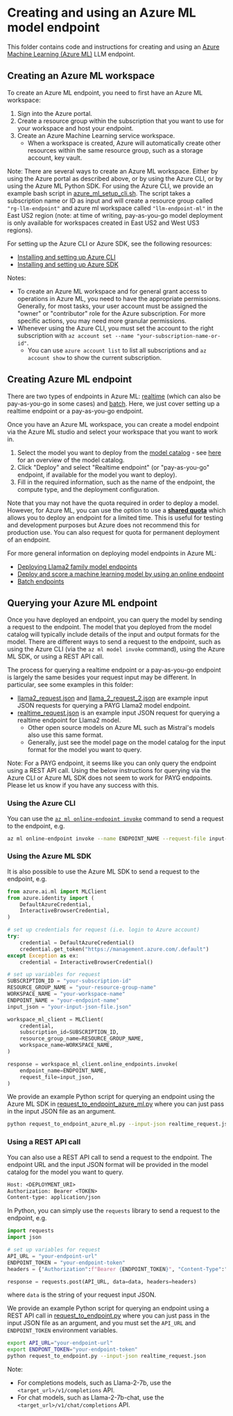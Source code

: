 # Creating and using an Azure ML model endpoint

This folder contains code and instructions for creating and using an [Azure Machine Learning (Azure ML)](https://azure.microsoft.com/en-us/products/machine-learning) LLM endpoint.

## Creating an Azure ML workspace

To create an Azure ML endpoint, you need to first have an Azure ML workspace:
1. Sign into the Azure portal.
2. Create a resource group within the subscription that you want to use for your workspace and host your endpoint.
3. Create an Azure Machine Learning service workspace.
    - When a workspace is created, Azure will automatically create other resources within the same resource group, such as a storage account, key vault.

Note: There are several ways to create an Azure ML workspace. Either by using the Azure portal as described above, or by using the Azure CLI, or by using the Azure ML Python SDK. 
For using the Azure CLI, we provide an example bash script in [azure_ml_setup_cli.sh](azure_ml_setup_cli.sh). The script takes a subscription name or ID as input and will create a resource group called `"rg-llm-endpoint"` and azure ml workspace called `"llm-endpoint-ml"` in the East US2 region (note: at time of writing, pay-as-you-go model deployment is only available for workspaces created in East US2 and West US3 regions).

For setting up the Azure CLI or Azure SDK, see the following resources:
- [Installing and setting up Azure CLI](https://learn.microsoft.com/en-us/azure/machine-learning/how-to-configure-cli?view=azureml-api-2&tabs=public)
- [Installing and setting up Azure SDK](https://learn.microsoft.com/en-us/python/api/overview/azure/ai-ml-readme?view=azure-python)

Notes:
- To create an Azure ML workspace and for general grant access to operations in Azure ML, you need to have the appropriate permissions. Generally, for most tasks, your user account must be assigned the "owner" or "contributor" role for the Azure subscription. For more specific actions, you may need more granular permissions.
- Whenever using the Azure CLI, you must set the account to the right subscription with `az account set --name "your-subscription-name-or-id"`.
    - You can use `azure account list` to list all subscriptions and `az account show` to show the current subscription.

## Creating Azure ML endpoint

There are two types of endpoints in Azure ML: [realtime](https://learn.microsoft.com/en-us/azure/machine-learning/concept-endpoints-online?view=azureml-api-2) (which can also be pay-as-you-go in some cases) and [batch](https://learn.microsoft.com/en-us/azure/machine-learning/concept-endpoints-batch?view=azureml-api-2). Here, we just cover setting up a realtime endpoint or a pay-as-you-go endpoint.

Once you have an Azure ML workspace, you can create a model endpoint via the Azure ML studio and select your workspace that you want to work in. 
1. Select the model you want to deploy from the [model catalog](https://ml.azure.com/model/catalog) - see [here](https://learn.microsoft.com/en-us/azure/machine-learning/concept-model-catalog?view=azureml-api-2) for an overview of the model catalog.
2. Click "Deploy" and select "Realtime endpoint" (or "pay-as-you-go" endpoint, if available for the model you want to deploy).
3. Fill in the required information, such as the name of the endpoint, the compute type, and the deployment configuration.

Note that you may not have the quota required in order to deploy a model. However, for Azure ML, you can use the option to use a [**shared quota**](https://learn.microsoft.com/en-us/azure/machine-learning/how-to-manage-quotas?view=azureml-api-2#azure-machine-learning-shared-quota) which allows you to deploy an endpoint for a limited time. This is useful for testing and development purposes but Azure does not recommend this for production use. You can also request for quota for permanent deployment of an endpoint.

For more general information on deploying model endpoints in Azure ML:
- [Deploying Llama2 family model endpoints](https://learn.microsoft.com/en-us/azure/machine-learning/how-to-deploy-models-llama?view=azureml-api-2)
- [Deploy and score a machine learning model by using an online endpoint](https://learn.microsoft.com/en-us/azure/machine-learning/how-to-deploy-online-endpoints?view=azureml-api-2&tabs=azure-cli)
- [Batch endpoints](https://learn.microsoft.com/en-us/azure/machine-learning/concept-endpoints-batch?view=azureml-api-2)

## Querying your Azure ML endpoint

Once you have deployed an endpoint, you can query the model by sending a request to the endpoint. The model that you deployed from the model catalog will typically include details of the input and output formats for the model. There are different ways to send a request to the endpoint, such as using the Azure CLI (via the `az ml model invoke` command), using the Azure ML SDK, or using a REST API call. 

The process for querying a realtime endpoint or a pay-as-you-go endpoint is largely the same besides your request input may be different. In particular, see some examples in this folder:
- [llama2_request.json](llama2_request.json) and [llama_2_request_2.json](llama_2_request_2.json) are example input JSON requests for querying a PAYG Llama2 model endpoint.
- [realtime_request.json](realtime_request.json) is an example input JSON request for querying a realtime endpoint for Llama2 model.
    - Other open source models on Azure ML such as Mistral's models also use this same format.
    - Generally, just see the model page on the model catalog for the input format for the model you want to query.

Note: For a PAYG endpoint, it seems like you can only query the endpoint using a REST API call. Using the below instructions for querying via the Azure CLI or Azure ML SDK does not seem to work for PAYG endpoints. Please let us know if you have any success with this.

### Using the Azure CLI

You can use the [`az ml online-endpoint invoke`](https://learn.microsoft.com/en-us/cli/azure/ml/online-endpoint?view=azure-cli-latest#az-ml-online-endpoint-invoke) command to send a request to the endpoint, e.g.
```bash
az ml online-endpoint invoke --name ENDPOINT_NAME --request-file input-json.json --resource-group RESOURCE_GROUP --workspace-name WORKSPACE_NAME
```

### Using the Azure ML SDK

It is also possible to use the Azure ML SDK to send a request to the endpoint, e.g.

```python
from azure.ai.ml import MLClient
from azure.identity import (
    DefaultAzureCredential,
    InteractiveBrowserCredential,
)

# set up credentials for request (i.e. login to Azure account)
try:
    credential = DefaultAzureCredential()
    credential.get_token("https://management.azure.com/.default")
except Exception as ex:
    credential = InteractiveBrowserCredential()

# set up variables for request
SUBSCRIPTION_ID = "your-subscription-id"
RESOURCE_GROUP_NAME = "your-resource-group-name"
WORKSPACE_NAME = "your-workspace-name"
ENDPOINT_NAME = "your-endpoint-name"
input_json = "your-input-json-file.json"

workspace_ml_client = MLClient(
    credential,
    subscription_id=SUBSCRIPTION_ID,
    resource_group_name=RESOURCE_GROUP_NAME,
    workspace_name=WORKSPACE_NAME,
)

response = workspace_ml_client.online_endpoints.invoke(
    endpoint_name=ENDPOINT_NAME,
    request_file=input_json,
)
```

We provide an example Python script for querying an endpoint using the Azure ML SDK in [request_to_endpoint_azure_ml.py](request_to_endpoint_azure_ml.py) where you can just pass in the input JSON file as an argument.
```bash
python request_to_endpoint_azure_ml.py --input-json realtime_request.json
```

### Using a REST API call

You can also use a REST API call to send a request to the endpoint. The endpoint URL and the input JSON format will be provided in the model catalog for the model you want to query.
```rest
Host: <DEPLOYMENT_URI>
Authorization: Bearer <TOKEN>
Content-type: application/json
```

In Python, you can simply use the `requests` library to send a request to the endpoint, e.g.
```python
import requests
import json

# set up variables for request
API_URL = "your-endpoint-url"
ENDPOINT_TOKEN = "your-endpoint-token"
headers = {"Authorization":f"Bearer {ENDPOINT_TOKEN}", "Content-Type":"application/json"}

response = requests.post(API_URL, data=data, headers=headers)
```
where `data` is the string of your request input JSON.

We provide an example Python script for querying an endpoint using a REST API call in [request_to_endpoint.py](request_to_endpoint.py) where you can just pass in the input JSON file as an argument, and you must set the `API_URL` and `ENDPOINT_TOKEN` environment variables.
```bash
export API_URL="your-endpoint-url"
export ENDPONT_TOKEN="your-endpoint-token"
python request_to_endpoint.py --input-json realtime_request.json
```

Note:
- For completions models, such as Llama-2-7b, use the `<target_url>/v1/completions` API.
- For chat models, such as Llama-2-7b-chat, use the `<target_url>/v1/chat/completions` API.
